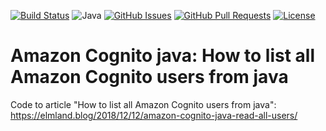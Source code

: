 [![Build Status](https://travis-ci.org/elmolm/amazon-cognito-java..svg?branch=master)](https://travis-ci.org/elmolm/amazon-cognito-java)
![Java](https://img.shields.io/badge/java-orange.svg)
[![GitHub Issues](https://img.shields.io/github/issues/elmolm/amazon-cognito-java.svg)](https://github.com/elmolm/amazon-cognito-java/issues)
[![GitHub Pull Requests](https://img.shields.io/github/issues-pr/elmolm/amazon-cognito-java.svg)](elmolm/amazon-cognito-java/pulls)
[![License](https://img.shields.io/badge/license-Apache_2.0-blue.svg)](/LICENSE)


# Amazon Cognito java: How to list all Amazon Cognito users from java


Code to article "How to list all Amazon Cognito users from java": <https://elmland.blog/2018/12/12/amazon-cognito-java-read-all-users/>

